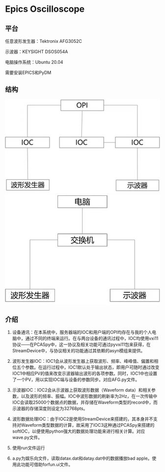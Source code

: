 # Epics Oscilloscope

## 平台

任意波形发生器：Tektronix AFG3052C

示波器：KEYSIGHT DSOS054A

电脑操作系统：Ubuntu 20.04

需要安装EPICS和PyDM

## 结构
![](https://github.com/water-L/epicsoscilloscope/blob/main/arc/Picture1.png)
![](https://github.com/water-L/epicsoscilloscope/blob/main/arc/Picture2.png)

## 介绍

1. 设备通讯：在本系统中，服务器端的IOC和用户端的OPI均存在与我的个人电脑中，通过不同的终端来运行。在与两台设备的通讯过程中，IOC均使用vxi11协议——在PCASpy中，这一协议及相关功能可通过pyvxi11包来获得，在StreamDevice中，与协议相关的功能通过其依赖的asyn模组来提供。

2. 波形发生器IOC：IOC1会从波形发生器上获取波形、频率、峰峰值、偏置和相位五个参数。在运行过程中，IOC1默认处于输出状态，即用户可随时通过改变IOC1中相应PV的值来改变示波器输出波形的各项参数。同时，IOC1中也设置了一个PV，用以实现IOC端与设备的参数同步。对应AFG.py文件。

3. 示波器IOC：IOC2会从示波器上获取波形数据（Waveform data）和相关参数，以及波形的频率、振幅。IOC中波形数据的刷新率为2Hz，在一次传输中IOC会读取25000个数据点的数据，并存储在Waveform类型的record中，而示波器的存储深度则设定为32768pts。

4. 波形数据处理IOC：由于IOC2是使用StreamDevice来搭建的，其本身并不支持对Waveform类型数据的计算，故采用了IOC3这种通过PCASpy来搭建的softIOC，以便使用python强大的数据处理功能来进行相关计算。对应wave.py文件。

5. 使用run文件运行

6. a.py为娱乐向文件，读取datax.dat和datay.dat中的数据播放bad apple。使用此功能可借助forfun.ui文件。
